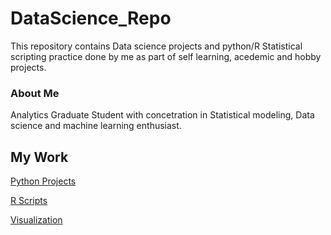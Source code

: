 # DataScience_Repo

This repository contains Data science projects and python/R Statistical scripting practice done by me as part of self learning, acedemic and hobby projects. 

### About Me 
Analytics Graduate Student with concetration in Statistical modeling, Data science and machine learning enthusiast. 


## My Work
[Python Projects](https://github.com/giteshpoudel/DataScience_Repo/tree/main/Python%20Projects) 

[R Scripts](https://github.com/giteshpoudel/DataScience_Repo/tree/main/R%20Projects) 

[Visualization](https://github.com/giteshpoudel/DataScience_Repo/tree/main/Data%20Visualizations)
